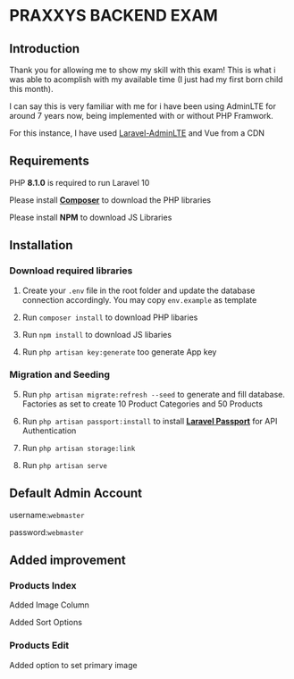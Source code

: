 # PRAXXYS BACKEND EXAM
## Introduction
Thank you for allowing me to show my skill with this exam! This is what i was able to acomplish with my available time (I just had my first born child this month).

I can say this is very familiar with me for i have been using AdminLTE for around 7 years now, being implemented with or without PHP Framwork.

For this instance, I have used [Laravel-AdminLTE](https://github.com/jeroennoten/Laravel-AdminLTE) and Vue from a CDN

## Requirements
PHP **8.1.0** is required to run Laravel 10

Please install [**Composer**](https://getcomposer.org/) to download the PHP libraries

Please install **NPM** to download JS Libraries

## Installation
### Download required libraries
1. Create your `.env` file in the root folder and update the database connection accordingly. You may copy `env.example` as template

2. Run `composer install` to download PHP libaries

3. Run `npm install` to download JS libaries

4. Run `php artisan key:generate` too generate App key


### Migration and Seeding
5. Run `php artisan migrate:refresh --seed` to generate and fill database. Factories as set to create 10 Product Categories and 50 Products

6. Run `php artisan passport:install` to install [**Laravel Passport**](https://laravel.com/docs/10.x/passport) for API Authentication

7. Run `php artisan storage:link`

8. Run `php artisan serve`

## Default Admin Account
username:`webmaster`

password:`webmaster`


## Added improvement
### Products Index
Added Image Column

Added Sort Options

### Products Edit
Added option to set primary image

